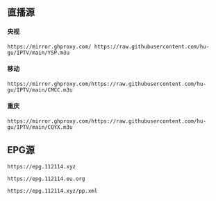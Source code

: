 <h2>直播源</h2>
<h4>央视</h4>
<p dir="auto"><code>https://mirror.ghproxy.com/ https://raw.githubusercontent.com/hu-gu/IPTV/main/YSP.m3u</code>
<h4>移动</h4>
<p dir="auto"><code>https://mirror.ghproxy.com/https://raw.githubusercontent.com/hu-gu/IPTV/main/CMCC.m3u</code>
<h4>重庆</h4>
<p dir="auto"><code>https://mirror.ghproxy.com/https://raw.githubusercontent.com/hu-gu/IPTV/main/CQYX.m3u</code>
<h2>EPG源</h2>
<p dir="auto"><code>https://epg.112114.xyz</code>
<p dir="auto"><code>https://epg.112114.eu.org</code>
<p dir="auto"><code>https://epg.112114.xyz/pp.xml</code>
